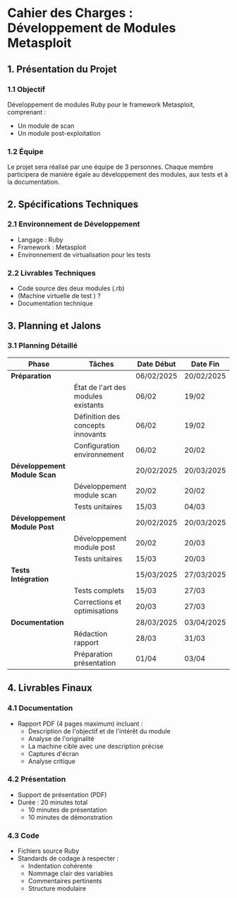 # Cahier des Charges : Développement de Modules Metasploit

## 1. Présentation du Projet

### 1.1 Objectif
Développement de modules Ruby pour le framework Metasploit, comprenant :
- Un module de scan
- Un module post-exploitation

### 1.2 Équipe
Le projet sera réalisé par une équipe de 3 personnes.
Chaque membre participera de manière égale au développement des modules, aux tests et à la documentation.

## 2. Spécifications Techniques

### 2.1 Environnement de Développement
- Langage : Ruby
- Framework : Metasploit
- Environnement de virtualisation pour les tests

### 2.2 Livrables Techniques
- Code source des deux modules (.rb)
- (Machine virtuelle de test ) ?
- Documentation technique

## 3. Planning et Jalons

### 3.1 Planning Détaillé

| Phase | Tâches | Date Début | Date Fin |
|-------|---------|------------|-----------|
| **Préparation** | | 06/02/2025 | 20/02/2025 |
| | État de l'art des modules existants | 06/02 | 19/02 |
| | Définition des concepts innovants | 06/02 | 19/02 |
| | Configuration environnement | 06/02 | 20/02 |
| **Développement Module Scan** | | 20/02/2025 | 20/03/2025 |
| | Développement module scan | 20/02 | 20/02 |
| | Tests unitaires | 15/03 | 04/03 |
| **Développement Module Post** | | 20/02/2025 | 20/03/2025 |
| | Développement module post | 20/02 | 20/03 |
| | Tests unitaires | 15/03 | 20/03 |
| **Tests Intégration** | | 15/03/2025 | 27/03/2025 |
| | Tests complets | 15/03 | 27/03 |
| | Corrections et optimisations | 20/03 | 27/03 |
| **Documentation** | | 28/03/2025 | 03/04/2025 |
| | Rédaction rapport | 28/03 | 31/03 |
| | Préparation présentation | 01/04 | 03/04 |

## 4. Livrables Finaux

### 4.1 Documentation
- Rapport PDF (4 pages maximum) incluant :
  - Description de l'objectif et de l'intérêt du module
  - Analyse de l'originalité
  - La machine cible avec une description précise
  - Captures d'écran
  - Analyse critique

### 4.2 Présentation
- Support de présentation (PDF)
- Durée : 20 minutes total
  - 10 minutes de présentation
  - 10 minutes de démonstration

### 4.3 Code
- Fichiers source Ruby
- Standards de codage à respecter :
  - Indentation cohérente
  - Nommage clair des variables
  - Commentaires pertinents
  - Structure modulaire
